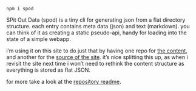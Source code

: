 `
npm i spod
`

SPit Out Data (spod) is a tiny cli for generating json from a flat directory structure. each entry contains meta data (json) and text (markdown). you can think of it as creating a static pseudo-api, handy for loading into the state of a simple webapp.

i’m using it on this site to do just that by having one repo for [the content](https://github.com/jondashkyle/index), and another for the [source of the site](https://github.com/jondashkyle/jon-kyle.com). it’s nice splitting this up, as when i revisit the site next time i won’t need to rethink the content structure as everything is stored as flat JSON.

for more take a look at the [repository readme](https://github.com/jondashkyle/spod).
